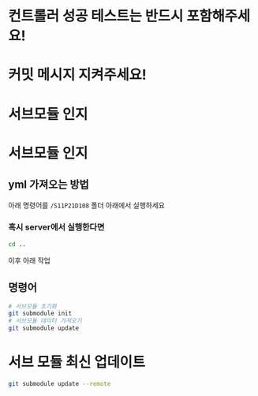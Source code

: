 # 컨트롤러 성공 테스트는 반드시 포함해주세요! 
# 커밋 메시지 지켜주세요!

# 서브모듈 인지

# 서브모듈 인지

## yml 가져오는 방법
아래 명령어를 `/S11P21D108` 폴더 아래에서 실행하세요
### 혹시 server에서 실행한다면
```bash
cd ..
```
이후 아래 작업

## 명령어
```bash
# 서브모듈 초기화
git submodule init
# 서브모듈 데이터 가져오기 
git submodule update
```


# 서브 모듈 최신 업데이트
```bash
git submodule update --remote
```
